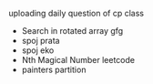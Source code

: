 uploading daily question of cp class
- Search in rotated array gfg
- spoj prata
- spoj eko
- Nth Magical Number leetcode
- painters partition
